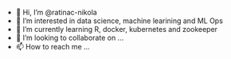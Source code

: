 - 👋 Hi, I’m @ratinac-nikola
- 👀 I’m interested in data science, machine learining and ML Ops
- 🌱 I’m currently learning R, docker, kubernetes and zookeeper
- 💞️ I’m looking to collaborate on ... 
- 📫 How to reach me ...

<!---
ratinac-nikola/ratinac-nikola is a ✨ special ✨ repository because its `README.md` (this file) appears on your GitHub profile.
You can click the Preview link to take a look at your changes.
--->
